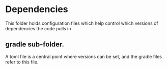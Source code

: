 # Dependencies

This folder holds configuration files which help control which versions of dependencies the code
pulls in

## gradle sub-folder.
A toml file is a central point where versions can be set, and the gradle files refer to this
file.
